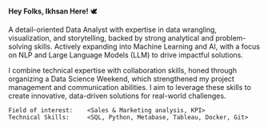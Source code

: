 **Hey Folks, Ikhsan Here!** 🕊

A detail-oriented Data Analyst with expertise in data wrangling, visualization, and storytelling, backed by strong analytical and problem-solving skills. Actively expanding into Machine Learning and AI, with a focus on NLP and Large Language Models (LLM) to drive impactful solutions.

I combine technical expertise with collaboration skills, honed through organizing a Data Science Weekend, which strengthened my project management and communication abilities. I aim to leverage these skills to create innovative, data-driven solutions for real-world challenges.

```
Field of interest:    <Sales & Marketing analysis, KPI>
Technical Skills:     <SQL, Python, Metabase, Tableau, Docker, Git>
```
